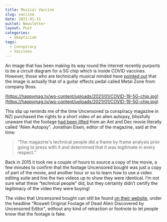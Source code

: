 ```yaml
---
title: Musical Vaccine
slug: vaccine
date: 2021-01-11
outlet: Newsletter
layout: Post
categories:
  - Skepticism
tags:
  - Conspiracy
  - Vaccines
---
```


An image that has been making its way round the internet recently purports to be a circuit diagram for a 5G chip which is inside COVID vaccines. However, those who are technically musical minded have [pointed out](https://www.musictech.net/news/covid-19-vaccine-5g-chip-boss-metal-zone-guitar-pedal/) that the image is actually that of a guitar effects pedal called Metal Zone from company Boss.

<!-- more -->

[https://happymag.tv/wp-content/uploads/2021/01/COVID-19-5G-chip.jpg](https://happymag.tv/wp-content/uploads/2021/01/COVID-19-5G-chip.jpg)

This slip up reminds me of the time Uncensored (a conspiracy magazine in NZ) purchased the rights to a short video of an alien autopsy, blissfully unaware that the footage [had been lifted](https://www.youtube.com/watch?v=CGo4BZE4gsM) from an Ant and Dec movie literally called “Alien Autopsy”. Jonathan Eisen, editor of the magazine, said at the time:

> “The magazine's technical people did a frame by frame analysis prior going to press with it and determined that it was legitimate in every respect.”

Back in 2015 it took me a couple of hours to source a copy of the movie, a few minutes to confirm that the footage Uncensored bought was just a copy of part of the movie, and another hour or so to learn how to use a video editing suite and line the two videos up to show they were identical. I’m not sure what these “technical people” did, but they certainly didn’t certify the legitimacy of the video they were buying!

The video that Uncensored bought can still be found [on their website](https://uncensored.co.nz/2015/01/22/roswell-original-footage-of-dead-alien-rediscovered-by-uncensored-editor/), under the headline “Roswell Original Footage of Dead Alien Discovered by Uncensored Editor”, without any kind of retraction or footnote to let people know that the footage is fake.
